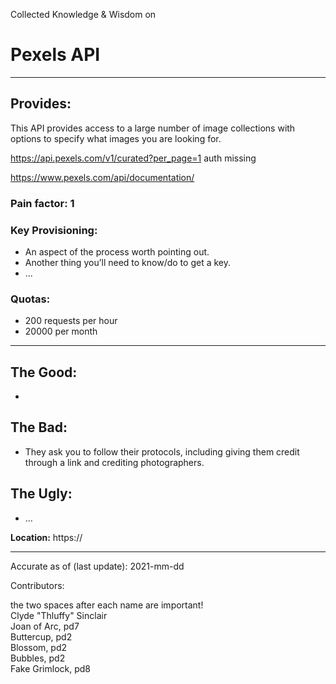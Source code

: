 Collected Knowledge & Wisdom on
# Pexels API
---
## Provides:
This API provides access to a large number of image collections with options to specify what images you are looking for.

https://api.pexels.com/v1/curated?per_page=1
auth missing

https://www.pexels.com/api/documentation/

### Pain factor: 1

### Key Provisioning:     

- An aspect of the process worth pointing out.
- Another thing you’ll need to know/do to get a key.
- ...

### Quotas:
- 200 requests per hour
- 20000 per month

---

## The Good:
- 
## The Bad:
- They ask you to follow their protocols, including giving them credit through a link and crediting photographers.
## The Ugly:
- ...


**Location:** https://

---

Accurate as of (last update):    2021-mm-dd

Contributors:

the two spaces after each name are important!  
Clyde "Thluffy" Sinclair  
Joan of Arc, pd7  
Buttercup, pd2  
Blossom, pd2  
Bubbles, pd2  
Fake Grimlock, pd8  
